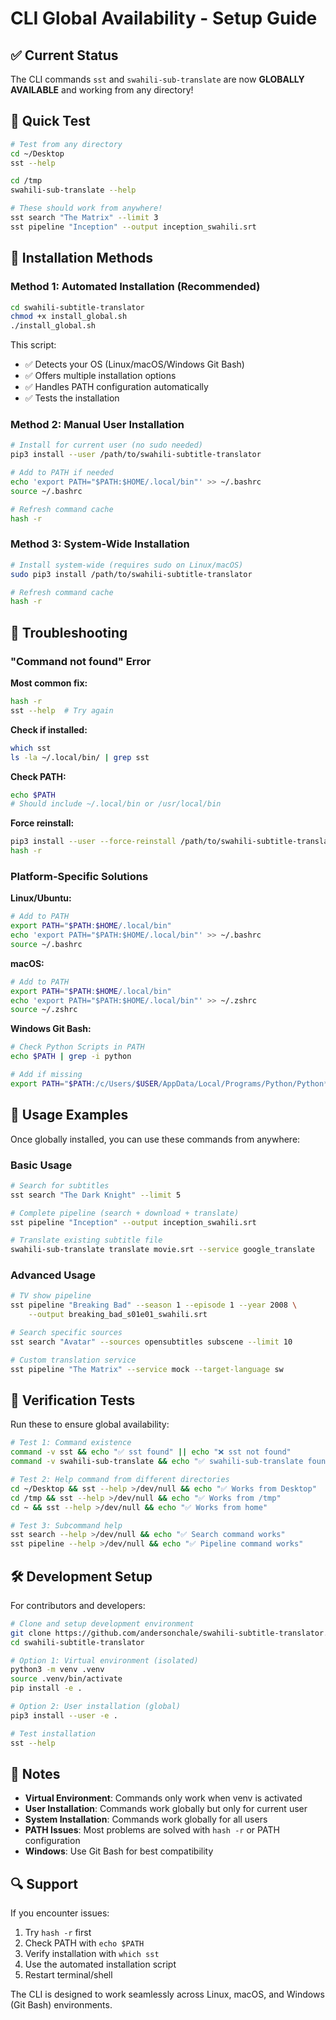 # CLI Global Availability - Setup Guide

## ✅ Current Status

The CLI commands `sst` and `swahili-sub-translate` are now **GLOBALLY AVAILABLE** and working from any directory!

## 🌟 Quick Test

```bash
# Test from any directory
cd ~/Desktop
sst --help

cd /tmp
swahili-sub-translate --help

# These should work from anywhere!
sst search "The Matrix" --limit 3
sst pipeline "Inception" --output inception_swahili.srt
```

## 🚀 Installation Methods

### Method 1: Automated Installation (Recommended)

```bash
cd swahili-subtitle-translator
chmod +x install_global.sh
./install_global.sh
```

This script:
- ✅ Detects your OS (Linux/macOS/Windows Git Bash)
- ✅ Offers multiple installation options
- ✅ Handles PATH configuration automatically
- ✅ Tests the installation

### Method 2: Manual User Installation

```bash
# Install for current user (no sudo needed)
pip3 install --user /path/to/swahili-subtitle-translator

# Add to PATH if needed
echo 'export PATH="$PATH:$HOME/.local/bin"' >> ~/.bashrc
source ~/.bashrc

# Refresh command cache
hash -r
```

### Method 3: System-Wide Installation

```bash
# Install system-wide (requires sudo on Linux/macOS)
sudo pip3 install /path/to/swahili-subtitle-translator

# Refresh command cache
hash -r
```

## 🔧 Troubleshooting

### "Command not found" Error

**Most common fix:**
```bash
hash -r
sst --help  # Try again
```

**Check if installed:**
```bash
which sst
ls -la ~/.local/bin/ | grep sst
```

**Check PATH:**
```bash
echo $PATH
# Should include ~/.local/bin or /usr/local/bin
```

**Force reinstall:**
```bash
pip3 install --user --force-reinstall /path/to/swahili-subtitle-translator
hash -r
```

### Platform-Specific Solutions

**Linux/Ubuntu:**
```bash
# Add to PATH
export PATH="$PATH:$HOME/.local/bin"
echo 'export PATH="$PATH:$HOME/.local/bin"' >> ~/.bashrc
source ~/.bashrc
```

**macOS:**
```bash
# Add to PATH
export PATH="$PATH:$HOME/.local/bin"
echo 'export PATH="$PATH:$HOME/.local/bin"' >> ~/.zshrc
source ~/.zshrc
```

**Windows Git Bash:**
```bash
# Check Python Scripts in PATH
echo $PATH | grep -i python

# Add if missing
export PATH="$PATH:/c/Users/$USER/AppData/Local/Programs/Python/Python*/Scripts"
```

## 📱 Usage Examples

Once globally installed, you can use these commands from anywhere:

### Basic Usage
```bash
# Search for subtitles
sst search "The Dark Knight" --limit 5

# Complete pipeline (search + download + translate)
sst pipeline "Inception" --output inception_swahili.srt

# Translate existing subtitle file
swahili-sub-translate translate movie.srt --service google_translate
```

### Advanced Usage
```bash
# TV show pipeline
sst pipeline "Breaking Bad" --season 1 --episode 1 --year 2008 \
    --output breaking_bad_s01e01_swahili.srt

# Search specific sources
sst search "Avatar" --sources opensubtitles subscene --limit 10

# Custom translation service
sst pipeline "The Matrix" --service mock --target-language sw
```

## 🎯 Verification Tests

Run these to ensure global availability:

```bash
# Test 1: Command existence
command -v sst && echo "✅ sst found" || echo "❌ sst not found"
command -v swahili-sub-translate && echo "✅ swahili-sub-translate found" || echo "❌ not found"

# Test 2: Help command from different directories
cd ~/Desktop && sst --help >/dev/null && echo "✅ Works from Desktop"
cd /tmp && sst --help >/dev/null && echo "✅ Works from /tmp"
cd ~ && sst --help >/dev/null && echo "✅ Works from home"

# Test 3: Subcommand help
sst search --help >/dev/null && echo "✅ Search command works"
sst pipeline --help >/dev/null && echo "✅ Pipeline command works"
```

## 🛠️ Development Setup

For contributors and developers:

```bash
# Clone and setup development environment
git clone https://github.com/andersonchale/swahili-subtitle-translator.git
cd swahili-subtitle-translator

# Option 1: Virtual environment (isolated)
python3 -m venv .venv
source .venv/bin/activate
pip install -e .

# Option 2: User installation (global)
pip3 install --user -e .

# Test installation
sst --help
```

## 📝 Notes

- **Virtual Environment**: Commands only work when venv is activated
- **User Installation**: Commands work globally but only for current user
- **System Installation**: Commands work globally for all users
- **PATH Issues**: Most problems are solved with `hash -r` or PATH configuration
- **Windows**: Use Git Bash for best compatibility

## 🔍 Support

If you encounter issues:

1. Try `hash -r` first
2. Check PATH with `echo $PATH`
3. Verify installation with `which sst`
4. Use the automated installation script
5. Restart terminal/shell

The CLI is designed to work seamlessly across Linux, macOS, and Windows (Git Bash) environments.
